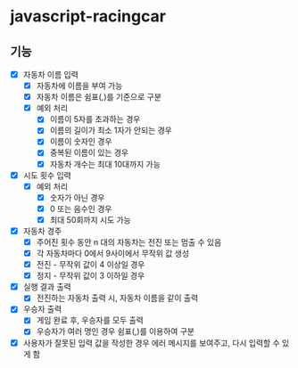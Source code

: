 # javascript-racingcar

## 기능

- [x] 자동차 이름 입력
  - [x] 자동차에 이름을 부여 가능
  - [x] 자동차 이름은 쉼표(,)를 기준으로 구분
  - [x] 예외 처리
    - [x] 이름이 5자를 초과하는 경우
    - [x] 이름의 길이가 최소 1자가 안되는 경우
    - [x] 이름이 숫자인 경우
    - [x] 중복된 이름이 있는 경우
    - [x] 자동차 개수는 최대 10대까지 가능
- [x] 시도 횟수 입력
  - [x] 예외 처리
    - [x] 숫자가 아닌 경우
    - [x] 0 또는 음수인 경우
    - [x] 최대 50회까지 시도 가능
- [x] 자동차 경주
  - [x] 주어진 횟수 동안 n 대의 자동차는 전진 또는 멈출 수 있음
  - [x] 각 자동차마다 0에서 9사이에서 무작위 값 생성
  - [x] 전진 - 무작위 값이 4 이상일 경우
  - [x] 정지 - 무작위 값이 3 이하일 경우
- [x] 실행 결과 출력
  - [x] 전진하는 자동차 출력 시, 자동차 이름을 같이 출력
- [x] 우승자 출력
  - [x] 게임 완료 후, 우승자를 모두 출력
  - [x] 우승자가 여러 명인 경우 쉼표(,)를 이용하여 구분
- [x] 사용자가 잘못된 입력 값을 작성한 경우 에러 메시지를 보여주고, 다시 입력할 수 있게 함
